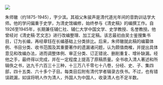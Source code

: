 ![](https://s2.loli.net/2022/08/13/MtDbTzZAnm1ersK.png)

朱师辙（约1875-1945），字少滨。其祖父朱骏声是清代道光年间的音韵训诂学大师。他的学问偏重于史学，为清史馆编修，始终参与《清史稿》的编撰工作。自1926至1945年，长期兼任辅仁社、辅仁大学中国文学、史学教授、名誉教授。他曾经对《清史稿·艺文志》进行改编整理、加工定稿。该志最初由吴士鉴搜集书目，订为长编，再经章钰在长编基础上分类排比。后来，朱师辙就此稿的编纂体例、书目分类、收书范围及其重要著作的遗漏诸问题，认为颇值商榷，并提出具体意见和改编办法，进而调整体例、审正分类、订正错讹、删削重复、增补缺漏。经他之手，最终得以完成，并在一定程度上提高了原稿质量。全书收入清人著述和所辑佚之书，达九千六百三十三种，十三万八千零七十八卷，分经、史、子、集四部，四十五类、六十多个子目。每类目后附有清代学者辑录古佚书。不过，也有错误疏漏，如误将明人作为清人，外国人为中国人，收录清人也不足半数。